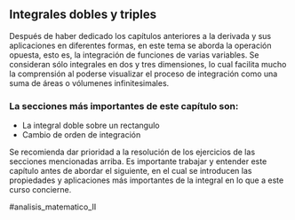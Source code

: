 ## Integrales dobles y triples

Después de haber dedicado los capítulos anteriores a la derivada y sus aplicaciones en diferentes formas, en este tema se aborda la operación opuesta, esto es, la integración de funciones de varias variables. Se consideran sólo integrales en dos y tres dimensiones, lo cual facilita mucho la comprensión al poderse visualizar el proceso de integración como una suma de áreas o vólumenes infinitesimales. 

### La secciones más importantes de este capítulo son:
 - La integral doble sobre un rectangulo
 - Cambio de orden de integración

Se recomienda dar prioridad a la resolución de los ejercicios de las secciones mencionadas arriba. Es importante trabajar y entender este capítulo antes de abordar el siguiente, en el cual se introducen las propiedades y aplicaciones más importantes de la integral en lo que a este curso concierne.

#analisis_matematico_II
